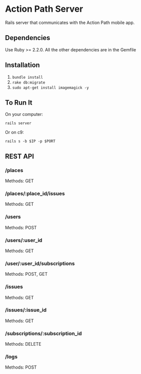 # Action Path Server
Rails server that communicates with the Action Path mobile app.

## Dependencies

Use Ruby >= 2.2.0.  All the other dependencies are in the Gemfile

## Installation

1. `bundle install`
2. `rake db:migrate`
3. `sudo apt-get install imagemagick -y`

## To Run It

On your computer:
```shell
rails server
```

Or on c9:
```shell
rails s -b $IP -p $PORT
```
    
## REST API

### /places

Methods: GET

### /places/:place_id/issues

Methods: GET

### /users

Methods: POST

### /users/:user_id

Methods: GET

### /user/:user_id/subscriptions

Methods: POST, GET

### /issues

Methods: GET

### /issues/:issue_id

Methods: GET

### /subscriptions/:subscription_id

Methods: DELETE

### /logs

Methods: POST
